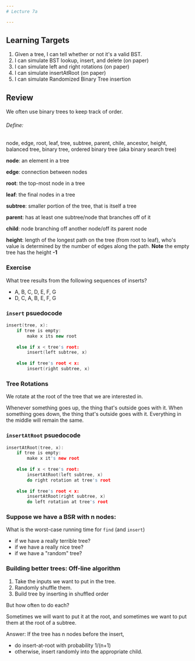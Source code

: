 ```yaml
---
# Lecture 7a

---
```


## Learning Targets

1. Given a tree, I can tell whether or not it's a valid BST.
2. I can simulate BST lookup, insert, and delete (on paper)
3. I can simulate left and right rotations (on paper)
4. I can simulate insertAtRoot (on paper)
5. I can simulate Randomized Binary Tree insertion

## Review
We often use binary trees to keep track of order. 

###### Define:
node, edge, root, leaf, tree, subtree, parent, chile, ancestor, height, balanced tree, binary tree, ordered binary tree (aka binary search tree)

**node**: an element in a tree

**edge**: connection between nodes

**root**: the top-most node in a tree

**leaf**: the final nodes in a tree

**subtree**: smaller portion of the tree, that is itself a tree

**parent**: has at least one subtree/node that branches off of it

**child**: node branching off another node/off its parent node

**height**: length of the longest path on the tree (from root to leaf), who's value is determined by the number of edges along the path. **Note** the empty tree has the height **-1**



### Exercise
What tree results from the following sequences of inserts?
* A, B, C, D, E, F, G
* D, C, A, B, E, F, G


### ```insert``` psuedocode
```C++
insert(tree, x):
    if tree is empty:
        make x its new root
        
    else if x < tree's root:
        insert(left subtree, x)
        
    else if tree's root < x:
        insert(right subtree, x)
```
### Tree Rotations
We rotate at the root of the tree that we are interested in. 

Whenever something goes up, the thing that's outside goes with it. When something goes down, the thing that's outside goes with it. Everything in the middle will remain the same. 

### ```insertAtRoot``` psuedocode
```C++
insertAtRoot(tree, x):
    if tree is empty:
        make x it's new root
    
    else if x < tree's root:
        insertAtRoot(left subtree, x)
        do right rotation at tree's root
        
    else if tree's root < x:
        insertAtRoot(right subtree, x)
        do left rotation at tree's root
```

### Suppose we have a BSR with n nodes:
What is the worst-case running time for ```find``` (and ```insert```)
* if we have a really terrible tree?
* if we have a really nice tree?
* if we have a "random" tree?

### Building better trees: Off-line algorithm
1. Take the inputs we want to put in the tree.
2. Randomly shuffle them.
3. Build tree by inserting in shuffled order

But how often to do each? 

Sometimes we will want to put it at the root, and sometimes we want to put them at the root of a subtree.

Answer: If the tree has n nodes before the insert,
* do insert-at-root with probability 1/(n+1)
* otherwise, insert randomly into the appropriate child. 

